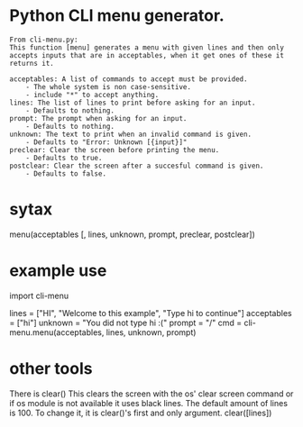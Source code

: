 # Python CLI menu generator.
    
    From cli-menu.py:
    This function [menu] generates a menu with given lines and then only
    accepts inputs that are in acceptables, when it get ones of these it
    returns it.
     
    acceptables: A list of commands to accept must be provided.
        - The whole system is non case-sensitive.
        - include "*" to accept anything.
    lines: The list of lines to print before asking for an input.
        - Defaults to nothing.
    prompt: The prompt when asking for an input.
        - Defaults to nothing.
    unknown: The text to print when an invalid command is given.
        - Defaults to "Error: Unknown [{input}]"
    preclear: Clear the screen before printing the menu.
        - Defaults to true.
    postclear: Clear the screen after a succesful command is given.
        - Defaults to false.
        
# sytax      
menu(acceptables [, lines, unknown, prompt, preclear, postclear])

# example use
import cli-menu

lines = ["HI", "Welcome to this example", "Type hi to continue"]
acceptables = ["hi"]
unknown = "You did not type hi :("
prompt = "/"
cmd = cli-menu.menu(acceptables, lines, unknown, prompt)

# other tools
There is clear()
This clears the screen with the os' clear screen command or if os module is not available it uses black lines.
The default amount of lines is 100. To change it, it is clear()'s first and only argument.
clear([lines])
